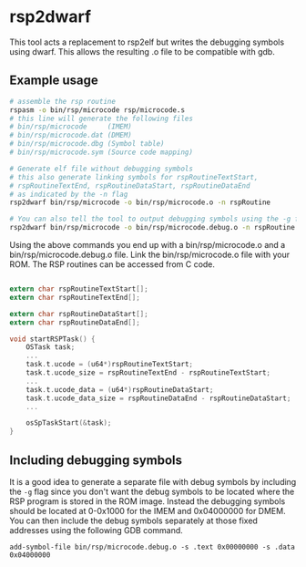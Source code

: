 # rsp2dwarf

This tool acts a replacement to rsp2elf but writes the debugging symbols using dwarf. This allows the resulting .o file to be compatible with gdb.

## Example usage

```bash
# assemble the rsp routine
rspasm -o bin/rsp/microcode rsp/microcode.s
# this line will generate the following files
# bin/rsp/microcode     (IMEM)
# bin/rsp/microcode.dat (DMEM)
# bin/rsp/microcode.dbg (Symbol table)
# bin/rsp/microcode.sym (Source code mapping)

# Generate elf file without debugging symbols
# this also generate linking symbols for rspRoutineTextStart,
# rspRoutineTextEnd, rspRoutineDataStart, rspRoutineDataEnd
# as indicated by the -n flag 
rsp2dwarf bin/rsp/microcode -o bin/rsp/microcode.o -n rspRoutine

# You can also tell the tool to output debugging symbols using the -g flag
rsp2dwarf bin/rsp/microcode -o bin/rsp/microcode.debug.o -n rspRoutine -g

```

Using the above commands you end up with a bin/rsp/microcode.o and a bin/rsp/microcode.debug.o file. Link the bin/rsp/microcode.o file with your ROM. The RSP routines can be accessed from C code.

```C

extern char rspRoutineTextStart[];
extern char rspRoutineTextEnd[];

extern char rspRoutineDataStart[];
extern char rspRoutineDataEnd[];

void startRSPTask() {
    OSTask task;
    ...
    task.t.ucode = (u64*)rspRoutineTextStart;
    task.t.ucode_size = rspRoutineTextEnd - rspRoutineTextStart;
    ...
    task.t.ucode_data = (u64*)rspRoutineDataStart;
    task.t.ucode_data_size = rspRoutineDataEnd - rspRoutineDataStart;
    ...

    osSpTaskStart(&task);
}

```

## Including debugging symbols

It is a good idea to generate a separate file with debug symbols by including the `-g` flag since you don't want the debug symbols to be located where the RSP program is stored in the ROM image. Instead the debugging symbols should be located at 0-0x1000 for the IMEM and 0x04000000 for DMEM. You can then include the debug symbols separately at those fixed addresses using the following GDB command.

```
add-symbol-file bin/rsp/microcode.debug.o -s .text 0x00000000 -s .data 0x04000000
```

